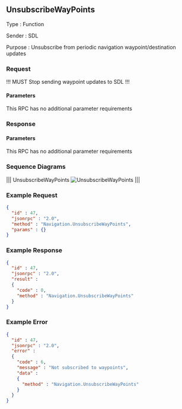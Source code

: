 ## UnsubscribeWayPoints

Type
: Function

Sender
: SDL

Purpose
: Unsubscribe from periodic navigation waypoint/destination updates

### Request

!!! MUST
Stop sending waypoint updates to SDL
!!!

#### Parameters

This RPC has no additional parameter requirements

### Response

#### Parameters

This RPC has no additional parameter requirements

### Sequence Diagrams
|||
UnsubscribeWayPoints
![UnsubscribeWayPoints](./assets/UnsubscribeWayPoints.jpg)
|||

### Example Request

```json
{
  "id" : 47,
  "jsonrpc" : "2.0",
  "method" : "Navigation.UnsubscribeWayPoints",
  "params" : {}
}
```

### Example Response

```json
{
  "id" : 47,
  "jsonrpc" : "2.0",
  "result" :
  {
    "code" : 0,
    "method" : "Navigation.UnsubscribeWayPoints"
  }
}
```

### Example Error

```json
{
  "id" : 47,
  "jsonrpc" : "2.0",
  "error" :
  {
    "code" : 6,
    "message" : "Not subscribed to waypoints",
    "data" :
    {
      "method" : "Navigation.UnsubscribeWayPoints"
    }
  }
}
```
